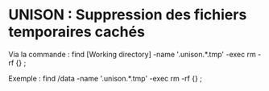 # UNISON : Suppression des fichiers temporaires cachés

Via la commande :
find [Working directory] -name '.unison.*.tmp' -exec rm -rf \{} \;

Exemple :
find /data -name '.unison.*.tmp' -exec rm -rf \{} \;

